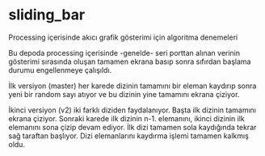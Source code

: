 sliding_bar
===========

Processing içerisinde akıcı grafik gösterimi için algoritma denemeleri


Bu depoda processing içerisinde -genelde- seri porttan alınan verinin gösterimi sırasında oluşan tamamen ekrana basıp sonra sıfırdan başlama durumu engellenmeye çalışıldı.

İlk versiyon (master) her karede dizinin tamamını bir eleman kaydırıp sonra yeni bir random sayı atıyor ve bu dizinin yine tamamını ekrana çiziyor.

İkinci versiyon (v2) iki farklı diziden faydalanıyor. Başta ilk dizinin tamamını ekrana çiziyor. Sonraki karede ilk dizinin n-1. elemanını, ikinci dizinin ilk elemanını sona çizip devam ediyor. İlk dizi tamamen sola kaydığında tekrar sağ taraftan başlıyor. Dizi elemanlarını kaydırma işlemi tamamen kalkmış oldu.


